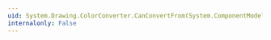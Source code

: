 ```yaml
---
uid: System.Drawing.ColorConverter.CanConvertFrom(System.ComponentModel.ITypeDescriptorContext,System.Type)
internalonly: False
---
```

